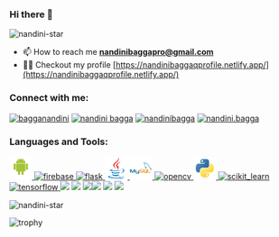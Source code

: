 ### Hi there 👋

<p align="left"> <img src="https://komarev.com/ghpvc/?username=nandini-star&label=Profile%20views&color=0e75b6&style=flat" alt="nandini-star" /> </p>

- 📫 How to reach me **nandinibaggapro@gmail.com**
- 👨‍💻 Checkout my profile [https://nandinibaggaqprofile.netlify.app/](https://nandinibaggaqprofile.netlify.app/)
<h3 align="left">Connect with me:</h3>
<p align="left">
<a href="https://twitter.com/nandini__bagga" target="blank"><img align="center" src="https://raw.githubusercontent.com/rahuldkjain/github-profile-readme-generator/master/src/images/icons/Social/twitter.svg" alt="bagganandini" height="30" width="40" /></a>
<a href="https://www.linkedin.com/in/nandini-bagga-0803" target="blank"><img align="center" src="https://raw.githubusercontent.com/rahuldkjain/github-profile-readme-generator/master/src/images/icons/Social/linked-in-alt.svg" alt="nandini bagga" height="30" width="40" /></a>
<a href="https://kaggle.com/nandinibagga" target="blank"><img align="center" src="https://raw.githubusercontent.com/rahuldkjain/github-profile-readme-generator/master/src/images/icons/Social/kaggle.svg" alt="nandinibagga" height="30" width="40" /></a>
<a href="https://instagram.com/nandini.bagga" target="blank"><img align="center" src="https://raw.githubusercontent.com/rahuldkjain/github-profile-readme-generator/master/src/images/icons/Social/instagram.svg" alt="nandini.bagga" height="30" width="40" /></a>
</p>

<h3 align="left">Languages and Tools:</h3>
<p align="left"> <a href="https://developer.android.com" target="_blank"> <img src="https://raw.githubusercontent.com/devicons/devicon/master/icons/android/android-original-wordmark.svg" alt="android" width="40" height="40"/> </a> <a href="https://firebase.google.com/" target="_blank"> <img src="https://www.vectorlogo.zone/logos/firebase/firebase-icon.svg" alt="firebase" width="40" height="40"/> </a> <a href="https://flask.palletsprojects.com/" target="_blank"> <img src="https://www.vectorlogo.zone/logos/pocoo_flask/pocoo_flask-icon.svg" alt="flask" width="40" height="40"/> </a> <a href="https://www.java.com" target="_blank"> <img src="https://raw.githubusercontent.com/devicons/devicon/master/icons/java/java-original.svg" alt="java" width="40" height="40"/> </a> <a href="https://www.mysql.com/" target="_blank"> <img src="https://raw.githubusercontent.com/devicons/devicon/master/icons/mysql/mysql-original-wordmark.svg" alt="mysql" width="40" height="40"/> </a> <a href="https://opencv.org/" target="_blank"> <img src="https://www.vectorlogo.zone/logos/opencv/opencv-icon.svg" alt="opencv" width="40" height="40"/> </a> <a href="https://www.python.org" target="_blank"> <img src="https://raw.githubusercontent.com/devicons/devicon/master/icons/python/python-original.svg" alt="python" width="40" height="40"/> </a> <a href="https://scikit-learn.org/" target="_blank"> <img src="https://upload.wikimedia.org/wikipedia/commons/0/05/Scikit_learn_logo_small.svg" alt="scikit_learn" width="40" height="40"/> </a> <a href="https://www.tensorflow.org" target="_blank"> <img src="https://www.vectorlogo.zone/logos/tensorflow/tensorflow-icon.svg" alt="tensorflow" width="40" height="40"/> </a> 
<img height=40 src="https://cdn.jsdelivr.net/gh/devicons/devicon/icons/react/react-original.svg" /> <img height = 40 src="https://cdn.jsdelivr.net/gh/devicons/devicon/icons/materialui/materialui-original.svg" /> <img height = 40 src="https://cdn.jsdelivr.net/gh/devicons/devicon/icons/mongodb/mongodb-original-wordmark.svg" /><img height = 60 src="https://cdn.jsdelivr.net/gh/devicons/devicon/icons/nodejs/nodejs-original-wordmark.svg" />
<img height=40 src="https://cdn.jsdelivr.net/gh/devicons/devicon/icons/bitbucket/bitbucket-original-wordmark.svg" />
  <img height = 70 src="https://cdn.jsdelivr.net/gh/devicons/devicon/icons/azure/azure-original-wordmark.svg" />






</p>

<p><img align="center" src="https://github-readme-stats.vercel.app/api/top-langs?username=nandini-star&show_icons=true&locale=en&layout=compact" alt="nandini-star" /></p>


![trophy](https://github-profile-trophy.vercel.app/?username=nandini-star&theme=juicyfresh)

<!--
**NANDINI-star/NANDINI-STAR** is a ✨ _special_ ✨ repository because its `README.md` (this file) appears on your GitHub profile.

Here are some ideas to get you started:

- 🔭 I’m currently working on ...
- 🌱 I’m currently learning ...
- 👯 I’m looking to collaborate on ...
- 🤔 I’m looking for help with ...
- 💬 Ask me about ...
- 📫 How to reach me: ...
- 😄 Pronouns: ...
- ⚡ Fun fact: ...
-->
